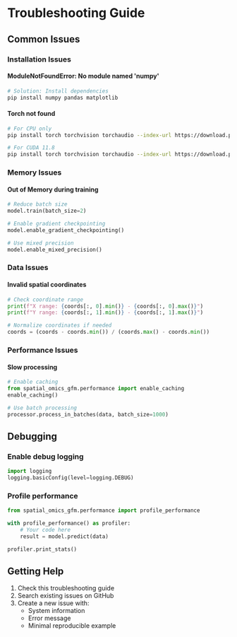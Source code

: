 # Troubleshooting Guide

## Common Issues

### Installation Issues

#### ModuleNotFoundError: No module named 'numpy'
```bash
# Solution: Install dependencies
pip install numpy pandas matplotlib
```

#### Torch not found
```bash
# For CPU only
pip install torch torchvision torchaudio --index-url https://download.pytorch.org/whl/cpu

# For CUDA 11.8
pip install torch torchvision torchaudio --index-url https://download.pytorch.org/whl/cu118
```

### Memory Issues

#### Out of Memory during training
```python
# Reduce batch size
model.train(batch_size=2)

# Enable gradient checkpointing
model.enable_gradient_checkpointing()

# Use mixed precision
model.enable_mixed_precision()
```

### Data Issues

#### Invalid spatial coordinates
```python
# Check coordinate range
print(f"X range: {coords[:, 0].min()} - {coords[:, 0].max()}")
print(f"Y range: {coords[:, 1].min()} - {coords[:, 1].max()}")

# Normalize coordinates if needed
coords = (coords - coords.min()) / (coords.max() - coords.min())
```

### Performance Issues

#### Slow processing
```python
# Enable caching
from spatial_omics_gfm.performance import enable_caching
enable_caching()

# Use batch processing
processor.process_in_batches(data, batch_size=1000)
```

## Debugging

### Enable debug logging
```python
import logging
logging.basicConfig(level=logging.DEBUG)
```

### Profile performance
```python
from spatial_omics_gfm.performance import profile_performance

with profile_performance() as profiler:
    # Your code here
    result = model.predict(data)

profiler.print_stats()
```

## Getting Help

1. Check this troubleshooting guide
2. Search existing issues on GitHub
3. Create a new issue with:
   - System information
   - Error message
   - Minimal reproducible example
